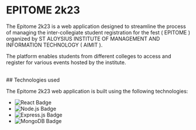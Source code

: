 # EPITOME 2k23

The Epitome 2k23 is a web application designed to streamline the process of managing the inter-collegiate student registration for the fest ( EPITOME ) organized by ST ALOYSIUS INSTITUTE OF MANAGEMENT AND INFORMATION TECHNOLOGY ( AIMIT ).

The platform enables students from different colleges to access and register for various events hosted by the institute.

<p></p><br>
## Technologies used

The Epitome 2k23 web application is built using the following technologies:

- <img src="https://img.shields.io/badge/react-%2320232a.svg?style=for-the-badge&logo=react&logoColor=%2361DAFB" alt="React Badge">
- <img src="https://img.shields.io/badge/node.js-6DA55F?style=for-the-badge&logo=node.js&logoColor=white" alt="Node.js Badge">
- <img src="https://img.shields.io/badge/express.js-%23404d59.svg?style=for-the-badge&logo=express&logoColor=%2361DAFB" alt="Express.js Badge">
- <img src="https://img.shields.io/badge/MongoDB-%234ea94b.svg?style=for-the-badge&logo=mongodb&logoColor=white" alt="MongoDB Badge">


     
      
      

